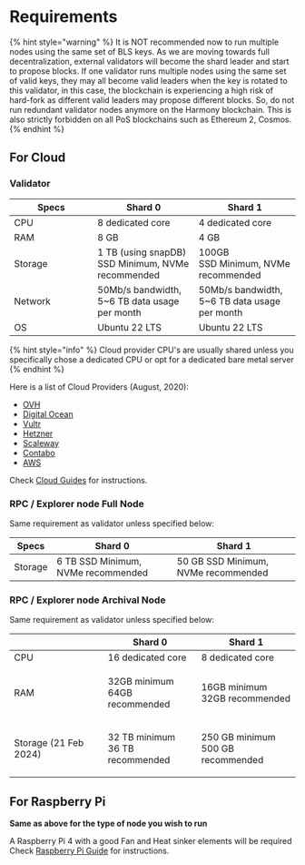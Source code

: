 # Requirements

{% hint style="warning" %}
It is NOT recommended now to run multiple nodes using the same set of BLS keys. As we are moving towards full decentralization, external validators will become the shard leader and start to propose blocks. If one validator runs multiple nodes using the same set of valid keys, they may all become valid leaders when the key is rotated to this validator, in this case, the blockchain is experiencing a high risk of hard-fork as different valid leaders may propose different blocks. So, do not run redundant validator nodes anymore on the Harmony blockchain. This is also strictly forbidden on all PoS blockchains such as Ethereum 2, Cosmos.
{% endhint %}

## For Cloud

### Validator

<table><thead><tr><th width="131">Specs</th><th>Shard 0</th><th>Shard 1</th></tr></thead><tbody><tr><td>CPU</td><td>8 dedicated core</td><td>4 dedicated core</td></tr><tr><td>RAM</td><td>8 GB </td><td>4 GB</td></tr><tr><td>Storage </td><td>1 TB (using snapDB)<br>SSD Minimum, NVMe recommended</td><td>100GB<br>SSD Minimum, NVMe recommended</td></tr><tr><td>Network</td><td>50Mb/s bandwidth, 5~6 TB data usage per month</td><td>50Mb/s bandwidth, 5~6 TB data usage per month</td></tr><tr><td>OS</td><td>Ubuntu 22 LTS</td><td>Ubuntu 22 LTS</td></tr></tbody></table>

{% hint style="info" %}
Cloud provider CPU's are usually shared unless you specifically chose a dedicated CPU or opt for a dedicated bare metal server
{% endhint %}

Here is a list of  Cloud Providers (August, 2020):

* [OVH](https://www.ovhcloud.com/)
* [Digital Ocean](https://www.digitalocean.com/)
* [Vultr](https://www.vultr.com/)
* [Hetzner](http://hetzner.com/)
* [Scaleway](https://www.scaleway.com/)
* [Contabo](https://contabo.com/)
* [AWS](https://aws.amazon.com/)

Check [Cloud Guides](cloud-guides/) for instructions.

### RPC / Explorer node Full Node

Same requirement as validator unless specified below:&#x20;

| Specs   | Shard 0                            | Shard 1                             |
| ------- | ---------------------------------- | ----------------------------------- |
| Storage | 6 TB SSD Minimum, NVMe recommended | 50 GB SSD Minimum, NVMe recommended |

### RPC / Explorer node Archival Node

Same requirement as validator unless specified below:&#x20;

|                       | Shard 0                                   | Shard 1                                     |
| --------------------- | ----------------------------------------- | ------------------------------------------- |
| CPU                   | 16 dedicated core                         | 8 dedicated core                            |
| RAM                   | <p>32GB minimum<br>64GB recommended</p>   | <p>16GB minimum<br>32GB recommended</p>     |
| Storage (21 Feb 2024) | <p>32 TB minimum<br>36 TB recommended</p> | <p>250 GB minimum<br>500 GB recommended</p> |

## For Raspberry Pi

**Same as above for the type of node you wish to run**

A Raspberry Pi 4 with a good Fan and Heat sinker elements will be required\
Check [Raspberry Pi Guide](raspberry-pi-guide.md) for instructions.

